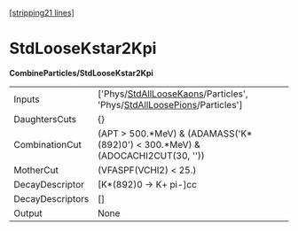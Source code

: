 [\[stripping21 lines\]](../stripping21-index.md)

# StdLooseKstar2Kpi

**CombineParticles/StdLooseKstar2Kpi**

|                  |                                                                                                                                                                                      |
|------------------|--------------------------------------------------------------------------------------------------------------------------------------------------------------------------------------|
| Inputs           | \['Phys/[StdAllLooseKaons](../commonparticles/stripping21-stdallloosekaons.md)/Particles', 'Phys/[StdAllLoosePions](../commonparticles/stripping21-stdallloosepions.md)/Particles'\] |
| DaughtersCuts    | {}                                                                                                                                                                                   |
| CombinationCut   | (APT \> 500.\*MeV) & (ADAMASS('K\*(892)0') \< 300.\*MeV) & (ADOCACHI2CUT(30, ''))                                                                                                    |
| MotherCut        | (VFASPF(VCHI2) \< 25.)                                                                                                                                                               |
| DecayDescriptor  | \[K\*(892)0 -\> K+ pi-\]cc                                                                                                                                                           |
| DecayDescriptors | \[\]                                                                                                                                                                                 |
| Output           | None                                                                                                                                                                                 |

